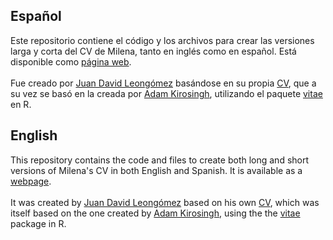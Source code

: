 ## Español

Este repositorio contiene el código y los archivos para crear las versiones larga y corta del CV de Milena, tanto en inglés como en español. Está disponible como <a href="https://jdleongomez.github.io/Mile_CV/">página web</a>.
<br>
<br>
Fue creado por <a href="https://github.com/JDLeongomez">Juan David Leongómez</a> basándose en su propia <a href="https://github.com/JDLeongomez/JDL_CV">CV</a>, que a su vez se basó en la creada por <a href="https://github.com/akirosingh">Adam Kirosingh</a>, utilizando el paquete <a href="https://github.com/mitchelloharawild/vitae">vitae</a> en R.

## English

This repository contains the code and files to create both long and short versions of Milena's CV in both English and Spanish. It is available as a <a href="https://jdleongomez.github.io/Mile_CV/">webpage</a>.
<br>
<br>
It was created by <a href="https://github.com/JDLeongomez">Juan David Leongómez</a> based on his own <a href="https://github.com/JDLeongomez/JDL_CV">CV</a>, which was itself based on the one created by <a href="https://github.com/akirosingh">Adam Kirosingh</a>, using the the <a href="https://github.com/mitchelloharawild/vitae">vitae</a> package in R.  
